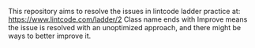 This repository aims to resolve the issues in lintcode ladder practice at: https://www.lintcode.com/ladder/2
Class name ends with Improve means the issue is resolved with an unoptimized approach, and there might be ways to better improve it.
